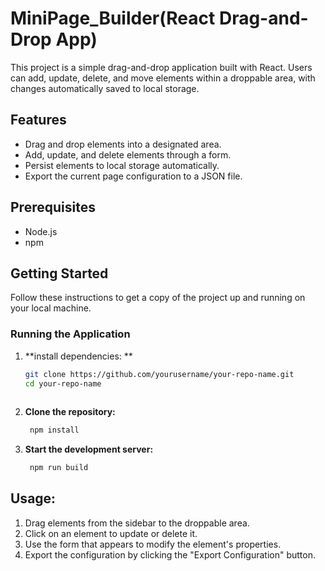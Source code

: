 # MiniPage_Builder(React Drag-and-Drop App)

This project is a simple drag-and-drop application built with React. Users can add, update, delete, and move elements within a droppable area, with changes automatically saved to local storage.

## Features

- Drag and drop elements into a designated area.
- Add, update, and delete elements through a form.
- Persist elements to local storage automatically.
- Export the current page configuration to a JSON file.

## Prerequisites

- Node.js 
- npm 

## Getting Started

Follow these instructions to get a copy of the project up and running on your local machine.

### Running the Application

1. **install dependencies: **

   ```sh
   git clone https://github.com/yourusername/your-repo-name.git
   cd your-repo-name
 
2. **Clone the repository:**
   ```sh
    npm install
   
3. **Start the development server:**
    ```sh
     npm run build
    
## Usage:

1. Drag elements from the sidebar to the droppable area.
2. Click on an element to update or delete it.
3. Use the form that appears to modify the element's properties.
4. Export the configuration by clicking the "Export Configuration" button.


